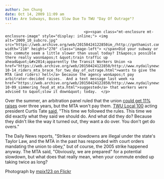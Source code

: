 ```yaml
---
author: Jen Chung
date: Oct 14, 2009 11:09 am
title: Are Subways, Buses Slow Due To TWU "Day Of Outrage"?
---
```


	
										<p><span class="mt-enclosure mt-enclosure-image" style="display: inline;"> <img alt="2009_10_subcro.jpg" src="https://web.archive.org/web/20150424122850im_/http://gothamist.com/attachments/jen/2009_10_subcro.jpg" width="210" height="270" class="image-left"> </span>Did your subway or bus commute seem a little slower than usual today? It&apos;s possible there really wasn&apos;t &quot;train traffic up ahead&quot;&#x2014;apparently the Transit Workers Union <a href="https://web.archive.org/web/20150424122850/http://www.nydailynews.com/news/2009/10/14/2009-10-14_riders_mta_brace_for_twu_day_of_outrage.html">wants to give the MTA (and riders) hell</a> because the agency won&apos;t pay arbitrator-decided raises.  And a text message last week <a href="https://web.archive.org/web/20150424122850/http://www.nydailynews.com/ny_local/2009/10/09/2009-10-09_simmering_feud_at_mta.html">suggested</a> that workers were advised to &quot;slow it down&quot; today.  </p>

<p>Over the summer, an arbitration panel ruled that the union <a href="https://web.archive.org/web/20150424122850/http://cityroom.blogs.nytimes.com/2009/08/13/the-mta-arbitration-decision-and-dissent/">could get 11% raises</a> over three years, but the MTA won&apos;t pay them.  <a href="https://web.archive.org/web/20150424122850/http://www.twulocal100.org/">TWU Local 100</a> acting president Curtis Tate <a href="https://web.archive.org/web/20150424122850/http://wcbstv.com/cbs2crew/twu.workers.union.2.1246815.html">said</a>, &quot;This time we followed the rules. This time we did exactly what they said we should do. And what did they do? Because they didn&apos;t like the way it turned out, they want a do over. You don&apos;t get do overs.&quot;</p>

<p>The Daily News reports, &quot;Strikes or slowdowns are illegal under the state&apos;s Taylor Law, and the MTA in the past has responded with court orders mandating the union to obey,&quot; but of course, the 2005 strike happened anyway.  The MTA said, &quot;Obviously, we are prepared&quot; for a potential slowdown, but what does that really mean, when your commute ended up taking twice as long?</p>

<p><span class="photo_caption">Photograph by <a href="https://web.archive.org/web/20150424122850/http://www.flickr.com/photos/mpix123/3816333346/">mpix123 on Flickr</a></span></p>					
										
									
				